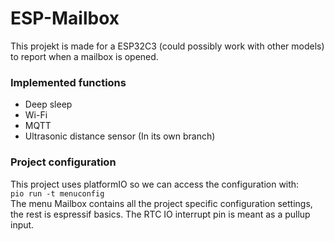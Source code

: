 # ESP-Mailbox
This projekt is made for a ESP32C3 (could possibly work with other models) to report when a mailbox is opened. 
### Implemented functions
 - Deep sleep
 - Wi-Fi
 - MQTT
 - Ultrasonic distance sensor (In its own branch)
### Project configuration
This project uses platformIO so we can access the configuration with: \
```pio run -t menuconfig``` \
The menu Mailbox contains all the project specific configuration settings, the rest is espressif basics. The RTC IO interrupt pin is meant as a pullup input.
